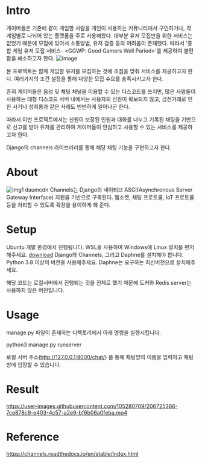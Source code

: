# Intro

게이머들은 기존에 같이 게임할 사람을 개인이 사용하는 커뮤니티에서 구인하거나, 각 게임별로 나뉘어 있는 플랫폼을 주로 사용해왔다. 대부분 유저 모집만을 위한 서비스는 없었기 때문에 모집에 있어서 소통방법, 유저 검증 등의 어려움이 존재했다. 따라서 '종합 게임 유저 모집 서비스- <GGWP: Good Gamers Well Paried>'를 제공하여 불편함을 해소하고자 한다.
![image](https://user-images.githubusercontent.com/105280709/206725823-8901dbaa-f0c0-4869-90db-13b336c74ddf.png)
  

본 프로젝트는 함께 게임할 유저를 모집하는 것에 초점을 맞춰 서비스를 제공하고자 한다. 여러가지의 조건 설정을 통해 다양한 모집 수요를 충족시키고자 한다.  

흔히 게이머들은 음성 및 채팅 채널을 이용할 수 있는 디스코드를 쓰지만, 많은 사람들이 사용하는 대형 디스코드 서버 내에서는 사용자의 신원이 확보되지 않고, 금전거래로 인한 사기나 성희롱과 같은 사례도 빈번하게 일어나곤 한다.
  
따라서 이번 프로젝트에서는 신원이 보장된 인원과 대화를 나누고 기록된 채팅을 기반으로 신고를 받아 유저를 관리하여 게이머들이 안심하고 사용할 수 있는 서비스를 제공하고자 한다.  
 
Django의 channels 라이브러리를 통해 해당 채팅 기능을 구현하고자 한다.  

# About
![img1 daumcdn](https://user-images.githubusercontent.com/105280709/206723484-aa16adac-d2e2-4e57-9895-03c5f41348ee.png)
Channels는 Django의 네이티브 ASGI(Asynchronous Server Gateway Interface) 지원을 기반으로 구축된다. 웹소켓, 채팅 프로토콜, IoT 프로토콜 등을 처리할 수 있도록 확장을 용이하게 해 준다.  

# Setup
Ubuntu 개발 환경에서 진행됩니다. WSL을 사용하여 Windows에 Linux 설치를 먼저 해주세요.
[download](https://user-images.githubusercontent.com/105280709/206724300-e1ef9360-2c8a-4d3e-bca9-479d4896de47.jpg)
Django와 Channels, 그리고 Daphne를 설치해야 합니다. Python 3.8 이상의 버전을 사용해주세요. Daphne는 요구하는 최신버전으로 설치해주세요.

해당 코드는 로컬서버에서 진행되는 것을 전제로 했기 때문에 도커와 Redis server는 사용하지 않은 버전입니다.

# Usage
manage.py 파일이 존재하는 디렉토리에서 아래 명령을 실행시킵니다.

python3 manage.py runserver

로컬 서버 주소(http://127.0.0.1:8000/chat/) 를 통해 채팅방의 이름을 입력하고 채팅방에 입장할 수 있습니다.

# Result

https://user-images.githubusercontent.com/105280709/206725366-7ce878c9-e403-4c57-a2e9-bf6b06a0feba.mp4



# Reference
https://channels.readthedocs.io/en/stable/index.html
